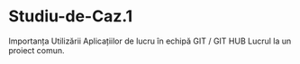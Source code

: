 # Studiu-de-Caz.1
Importanța Utilizării Aplicațiilor de lucru în echipă GIT / GIT HUB Lucrul la un proiect comun.
